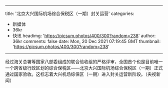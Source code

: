 
---
title: '北京大兴国际机场综合保税区（一期）封关运营'
categories: 
 - 新媒体
 - 36kr
 - 快讯
headimg: 'https://picsum.photos/400/300?random=238'
author: 36kr
comments: false
date: Mon, 20 Dec 2021 07:19:45 GMT
thumbnail: 'https://picsum.photos/400/300?random=238'
---

<div>   
经过海关总署等国家八部委组成的联合验收组的严格评审，全国首个也是目前唯一一个跨省级行政区划的综合保税区——北京大兴国际机场综合保税区（一期）正式通过国家验收。这标志着大兴机场综保区（一期）进入封关运营新阶段。（央视新闻）  
</div>
            